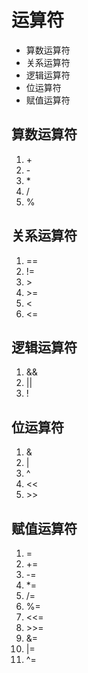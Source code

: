 

# 运算符

* 算数运算符
* 关系运算符
* 逻辑运算符
* 位运算符
* 赋值运算符

## 算数运算符

1. \+
2. \-
3. \*
4. \/
5. \%

## 关系运算符

1. ==
2. !=
3. \>
4. \>=
5. <
6. <=


## 逻辑运算符
1. &&
2. ||
3. !


## 位运算符
1. \&
2. \|
3. \^
4. \<<
5. \>>

## 赋值运算符
1. = 
2. +=
3. -=
4. *=
5. /=
6. %=
7. \<<=
8. \>>=
9. &=
10. |=
11. ^=

